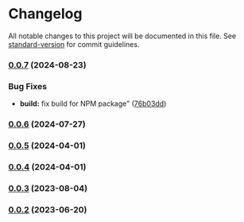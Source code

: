 # Changelog

All notable changes to this project will be documented in this file. See [standard-version](https://github.com/conventional-changelog/standard-version) for commit guidelines.

### [0.0.7](https://github.com/wayfu-id/waydown/compare/v0.0.6...v0.0.7) (2024-08-23)


### Bug Fixes

* **build:** fix build for NPM package" ([76b03dd](https://github.com/wayfu-id/waydown/commit/76b03dd4d8662bb00e8150a4e51cc052ffa388d7))

### [0.0.6](https://github.com/wayfu-id/waydown/compare/v0.0.5...v0.0.6) (2024-07-27)

### [0.0.5](https://github.com/wayfu-id/waydown/compare/v0.0.4...v0.0.5) (2024-04-01)

### [0.0.4](https://github.com/wayfu-id/waydown/compare/v0.0.3...v0.0.4) (2024-04-01)

### [0.0.3](https://github.com/wayfu-id/waydown/compare/v0.0.2...v0.0.3) (2023-08-04)

### [0.0.2](https://github.com/wayfu-id/waydown/compare/v0.0.1...v0.0.2) (2023-06-20)
